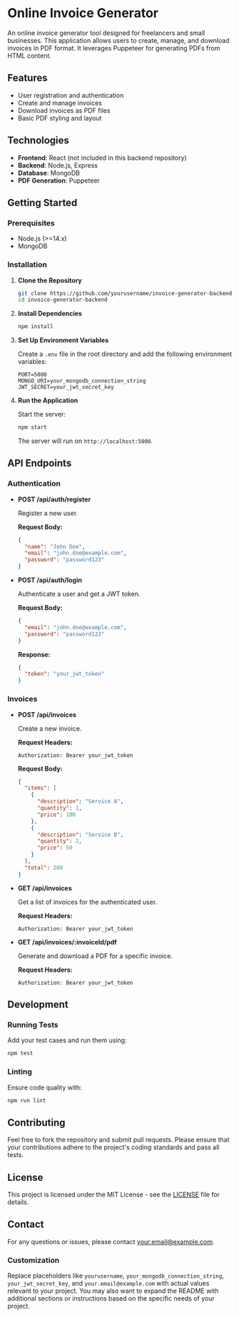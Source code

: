 # Online Invoice Generator

An online invoice generator tool designed for freelancers and small businesses. This application allows users to create, manage, and download invoices in PDF format. It leverages Puppeteer for generating PDFs from HTML content.

## Features

- User registration and authentication
- Create and manage invoices
- Download invoices as PDF files
- Basic PDF styling and layout

## Technologies

- **Frontend**: React (not included in this backend repository)
- **Backend**: Node.js, Express
- **Database**: MongoDB
- **PDF Generation**: Puppeteer

## Getting Started

### Prerequisites

- Node.js (>=14.x)
- MongoDB

### Installation

1. **Clone the Repository**

   ```bash
   git clone https://github.com/yourusername/invoice-generator-backend.git
   cd invoice-generator-backend
   ```

2. **Install Dependencies**

   ```bash
   npm install
   ```

3. **Set Up Environment Variables**

   Create a `.env` file in the root directory and add the following environment variables:

   ```env
   PORT=5000
   MONGO_URI=your_mongodb_connection_string
   JWT_SECRET=your_jwt_secret_key
   ```

4. **Run the Application**

   Start the server:

   ```bash
   npm start
   ```

   The server will run on `http://localhost:5000`.

## API Endpoints

### Authentication

- **POST /api/auth/register**

  Register a new user.

  **Request Body:**
  ```json
  {
    "name": "John Doe",
    "email": "john.doe@example.com",
    "password": "password123"
  }
  ```

- **POST /api/auth/login**

  Authenticate a user and get a JWT token.

  **Request Body:**
  ```json
  {
    "email": "john.doe@example.com",
    "password": "password123"
  }
  ```

  **Response:**
  ```json
  {
    "token": "your_jwt_token"
  }
  ```

### Invoices

- **POST /api/invoices**

  Create a new invoice.

  **Request Headers:**
  ```http
  Authorization: Bearer your_jwt_token
  ```

  **Request Body:**
  ```json
  {
    "items": [
      {
        "description": "Service A",
        "quantity": 1,
        "price": 100
      },
      {
        "description": "Service B",
        "quantity": 2,
        "price": 50
      }
    ],
    "total": 200
  }
  ```

- **GET /api/invoices**

  Get a list of invoices for the authenticated user.

  **Request Headers:**
  ```http
  Authorization: Bearer your_jwt_token
  ```

- **GET /api/invoices/:invoiceId/pdf**

  Generate and download a PDF for a specific invoice.

  **Request Headers:**
  ```http
  Authorization: Bearer your_jwt_token
  ```

## Development

### Running Tests

Add your test cases and run them using:

```bash
npm test
```

### Linting

Ensure code quality with:

```bash
npm run lint
```

## Contributing

Feel free to fork the repository and submit pull requests. Please ensure that your contributions adhere to the project's coding standards and pass all tests.

## License

This project is licensed under the MIT License - see the [LICENSE](LICENSE) file for details.

## Contact

For any questions or issues, please contact [your.email@example.com](mailto:your.email@example.com).

### Customization

Replace placeholders like `yourusername`, `your_mongodb_connection_string`, `your_jwt_secret_key`, and `your.email@example.com` with actual values relevant to your project. You may also want to expand the README with additional sections or instructions based on the specific needs of your project.